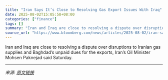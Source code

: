 ```yaml
---
title: "Iran Says It’s Close to Resolving Gas Export Issues With Iraq"
date: 2025-08-02T15:05:58+08:00
categories: ["finance"]
tags: []
summary: "Iran and Iraq are close to resolving a dispute over disruptions to Iranian gas supplies and Baghdad’s unpaid dues for the exports, Iran’s Oil Minister Mohsen Paknejad said Saturday."
source_url: "https://www.bloomberg.com/news/articles/2025-08-02/iran-says-it-s-close-to-resolving-gas-export-issues-with-iraq"
---
```


Iran and Iraq are close to resolving a dispute over disruptions to Iranian gas supplies and Baghdad’s unpaid dues for the exports, Iran’s Oil Minister Mohsen Paknejad said Saturday.

---

*来源: [原文链接](https://www.bloomberg.com/news/articles/2025-08-02/iran-says-it-s-close-to-resolving-gas-export-issues-with-iraq)*
